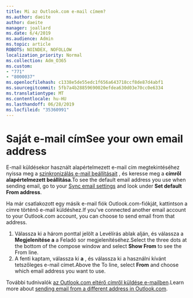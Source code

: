 ```yaml
---
title: Mi az Outlook.com e-mail címem?
ms.author: daeite
author: daeite
manager: joallard
ms.date: 6/4/2019
ms.audience: Admin
ms.topic: article
ROBOTS: NOINDEX, NOFOLLOW
localization_priority: Normal
ms.collection: Adm_O365
ms.custom:
- "771"
- "8000037"
ms.openlocfilehash: c1338e5de55edc1f656a643718ccf8de87d4abf1
ms.sourcegitcommit: 5fb7a4b28859690020efdea630d03e70cc0e6334
ms.translationtype: MT
ms.contentlocale: hu-HU
ms.lasthandoff: 06/28/2019
ms.locfileid: "35360991"
---
```

# <a name="see-your-own-email-address"></a><span data-ttu-id="3728a-102">Saját e-mail cím</span><span class="sxs-lookup"><span data-stu-id="3728a-102">See your own email address</span></span>

<span data-ttu-id="3728a-103">E-mail küldésekor használt alapértelmezett e-mail cím megtekintéséhez nyissa meg a [szinkronizálás e-mail beállításait](https://outlook.live.com/mail/options/mail/accounts) , és keresse meg a **címről alapértelmezett beállítása**.</span><span class="sxs-lookup"><span data-stu-id="3728a-103">To see the default email address you use when sending email, go to your [Sync email settings](https://outlook.live.com/mail/options/mail/accounts) and look under **Set default From address**.</span></span>

<span data-ttu-id="3728a-104">Ha már csatlakozott egy másik e-mail fiók Outlook.com-fiókját, kattintson a címre történő e-mail küldéshez.</span><span class="sxs-lookup"><span data-stu-id="3728a-104">If you've connected another email account to your Outlook.com account, you can choose to send email from that address.</span></span>

1. <span data-ttu-id="3728a-105">Válassza ki a három ponttal jelölt a Levélírás ablak alján, és válassza a **Megjelenítése a** a Feladó sor megjelenítéséhez.</span><span class="sxs-lookup"><span data-stu-id="3728a-105">Select the three dots at the bottom of the compose window and select **Show From** to see the From line.</span></span>
2. <span data-ttu-id="3728a-106">A fenti kaptam, válassza ki **a** , és válassza ki a használni kívánt tetszőleges e-mail címet.</span><span class="sxs-lookup"><span data-stu-id="3728a-106">Above the To line, select **From** and choose which email address you want to use.</span></span>

<span data-ttu-id="3728a-107">További tudnivalók [az Outlook.com eltérő címről küldése e-mailben](https://support.office.com/article/ccba89cb-141c-4a36-8c56-6d16a8556d2e).</span><span class="sxs-lookup"><span data-stu-id="3728a-107">Learn more about [sending email from a different address in Outlook.com](https://support.office.com/article/ccba89cb-141c-4a36-8c56-6d16a8556d2e).</span></span>